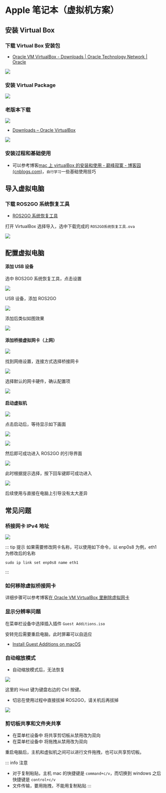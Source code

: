 # Apple 笔记本（虚拟机方案）

## 安装 Virtual Box

### 下载 Virtual Box 安装包

- [Oracle VM VirtualBox - Downloads | Oracle Technology Network | Oracle](https://www.oracle.com/virtualization/technologies/vm/downloads/virtualbox-downloads.html)

![](https://tianbot-pic.oss-cn-beijing.aliyuncs.com/tianbot-pic/Tianbot-Docimage-20240923110331763.png)

### 安装 Virtual Package

![](https://tianbot-pic.oss-cn-beijing.aliyuncs.com/tianbot-pic/Tianbot-Docimage-20240923110235567.png)

### 老版本下载

![](https://tianbot-pic.oss-cn-beijing.aliyuncs.com/tianbot-pic/Tianbot-Docimage-20240923110530787.png)

- [Downloads – Oracle VirtualBox](https://www.virtualbox.org/wiki/Downloads)

![](https://tianbot-pic.oss-cn-beijing.aliyuncs.com/tianbot-pic/Tianbot-Docimage-20240923110901629.png)

### 安装过程和基础使用

- 可以参考博客[mac 上 virtualBox 的安装和使用 - 巅峰寂寞 - 博客园 (cnblogs.com)](https://www.cnblogs.com/andong2015/p/7688120.html)，`自行学习`一些基础使用技巧

## 导入虚拟电脑

### 下载 ROS2GO 系统恢复工具

- [ROS2GO 系统恢复工具](https://docs.tianbot.com/ros2go/guide/how-to-recover.html#ros2go-recovery-tool)

打开 VirtualBox 选择导入，选中下载完成的 `ROS2GO系统恢复工具.ova`

![](https://tianbot-pic.oss-cn-beijing.aliyuncs.com/tianbot/202209201555697.png)

## 配置虚拟电脑

#### 添加 USB 设备

选中 BOS2G0 系统恢复工具，点击设置

![](https://tianbot-pic.oss-cn-beijing.aliyuncs.com/tianbot/202209201555440.png)

USB 设备，添加 ROS2GO

![](https://tianbot-pic.oss-cn-beijing.aliyuncs.com/tianbot/202209201555129.png)

添加后类似如图效果

![](https://tianbot-pic.oss-cn-beijing.aliyuncs.com/tianbot/202209201555073.png)

#### 添加桥接虚拟网卡（上网）

![](https://tianbot-pic.oss-cn-beijing.aliyuncs.com/tianbot-pic/Tianbot-Docimage-20240923150013512.png)

找到网络设置，连接方式选择桥接网卡

![](https://tianbot-pic.oss-cn-beijing.aliyuncs.com/tianbot-pic/Tianbot-Docimage-20240923150509265.png)

选择默认的网卡硬件，确认配置项

![](https://tianbot-pic.oss-cn-beijing.aliyuncs.com/tianbot-pic/Tianbot-Docimage-20240923150953807.png)

#### 启动虚拟机

![](https://tianbot-pic.oss-cn-beijing.aliyuncs.com/tianbot/202209201555694.png)

点击启动后，等待显示如下画面

![](https://tianbot-pic.oss-cn-beijing.aliyuncs.com/tianbot-pic/Tianbot-Docimage-20240923144544365.png)

![](https://tianbot-pic.oss-cn-beijing.aliyuncs.com/tianbot-pic/Tianbot-Doc17270740372157.png)

然后即可成功进入 ROS2GO 的引导界面

![](https://tianbot-pic.oss-cn-beijing.aliyuncs.com/tianbot-pic/Tianbot-DocTianbot-Docimage-20240103155011818.png)

此时根据提示选择，按下回车键即可成功进入

![](https://tianbot-pic.oss-cn-beijing.aliyuncs.com/tianbot/202109241903118.webp)

后续使用与直接在电脑上引导没有太大差异

## 常见问题

### 桥接网卡 IPv4 地址

![](https://tianbot-pic.oss-cn-beijing.aliyuncs.com/tianbot-pic/Tianbot-Doc17270744583286.png)

::: tip 提示
如果需要修改网卡名称，可以使用如下命令，以 enp0s8 为例，eth1 为修改后的名称
```shell
sudo ip link set enp0s8 name eth1
```
:::

### 如何移除虚拟桥接网卡

详细步骤可以参考博客[在 Oracle VM VirtualBox 里删除虚拟网卡](https://blog.csdn.net/qq_37738231/article/details/126729728)


### 显示分辨率问题

在菜单栏设备中选择插入插件 `Guest Additions.iso`

安转完后需要重启电脑，此时屏幕可以自适应

- [Install Guest Additions on macOS](https://github.com/geerlingguy/macos-virtualbox-vm/issues/79)

### 自动缩放模式

- 自动缩放模式后，无法恢复

![](https://tianbot-pic.oss-cn-beijing.aliyuncs.com/tianbot-pic/Tianbot-Docimage-20240923151503974.png)

这里的 Host 键为键盘右边的 Ctrl 按键。

- 切忌在使用过程中直接拔掉 ROS2GO，请关机后再拔掉

![](https://tianbot-pic.oss-cn-beijing.aliyuncs.com/tianbot-pic/Tianbot-Docimage-20240923152003434.png)

### 剪切板共享和文件夹共享

- 在菜单栏设备中 将共享剪切板从禁用改为双向
- 在菜单栏设备中 将拖拽从禁用改为双向

重启电脑后，主机和虚拟机之间可以进行文件拖拽，也可以共享剪切板。

::: info 注意
- 对于复制粘贴，主机 mac 的快捷键是 `command+c/v`，而切换到 windows 之后快捷键是 `control+c/v`
- 文件传输，要用拖拽，不能用复制粘贴
:::